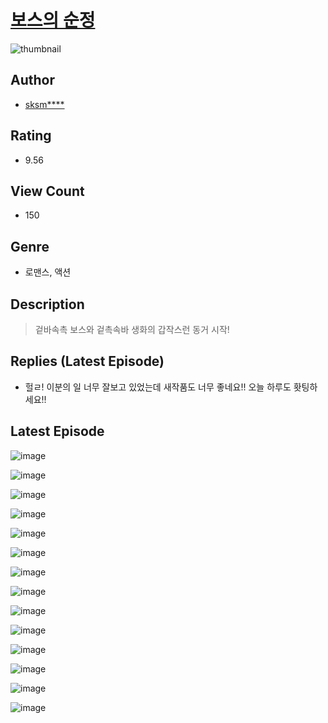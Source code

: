 # [보스의 순정](https://comic.naver.com/bestChallenge/list?titleId=810981)
![thumbnail](https://image-comic.pstatic.net/user_contents_data/challenge_comic/2023/05/25/326188/upload_3618413822095864887_480x623.jpeg)

## Author
- [sksm****](https://comic.naver.com/artistTitle?id=326188)

## Rating
- 9.56

## View Count
- 150

## Genre
- 로맨스, 액션

## Description
> 겉바속촉 보스와 겉촉속바 생화의 갑작스런 동거 시작!

## Replies (Latest Episode)
- 헐ㄹ! 이분의 일 너무 잘보고 있었는데 새작품도 너무 좋네요!! 오늘 하루도 홧팅하세요!!

## Latest Episode
![image](https://image-comic.pstatic.net/user_contents_data/challenge_comic/2023/05/25/326188/upload_3834078642806272818.jpeg)

![image](https://image-comic.pstatic.net/user_contents_data/challenge_comic/2023/05/25/326188/upload_4051094733155676984.jpeg)

![image](https://image-comic.pstatic.net/user_contents_data/challenge_comic/2023/05/25/326188/upload_3630857197822501985.jpeg)

![image](https://image-comic.pstatic.net/user_contents_data/challenge_comic/2023/05/25/326188/upload_3486741815782565175.jpeg)

![image](https://image-comic.pstatic.net/user_contents_data/challenge_comic/2023/05/25/326188/upload_7220226104306578228.jpeg)

![image](https://image-comic.pstatic.net/user_contents_data/challenge_comic/2023/05/25/326188/upload_7004614953624809782.jpeg)

![image](https://image-comic.pstatic.net/user_contents_data/challenge_comic/2023/05/25/326188/upload_3545796581719565410.jpeg)

![image](https://image-comic.pstatic.net/user_contents_data/challenge_comic/2023/05/25/326188/upload_4063761137088619574.jpeg)

![image](https://image-comic.pstatic.net/user_contents_data/challenge_comic/2023/05/25/326188/upload_7233456325994754405.jpeg)

![image](https://image-comic.pstatic.net/user_contents_data/challenge_comic/2023/05/25/326188/upload_3618416047727653425.jpeg)

![image](https://image-comic.pstatic.net/user_contents_data/challenge_comic/2023/05/25/326188/upload_3904727745252440121.jpeg)

![image](https://image-comic.pstatic.net/user_contents_data/challenge_comic/2023/05/25/326188/upload_7366028863164473904.jpeg)

![image](https://image-comic.pstatic.net/user_contents_data/challenge_comic/2023/05/25/326188/upload_7004002744761672806.jpeg)

![image](https://image-comic.pstatic.net/user_contents_data/challenge_comic/2023/05/25/326188/upload_7293123519086944568.jpeg)

